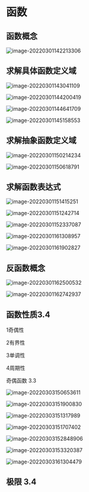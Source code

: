 # 函数

## 函数概念



![image-20220301142213306](C:\Users\Y_rachel\AppData\Roaming\Typora\typora-user-images\image-20220301142213306.png)

## 求解具体函数定义域



![image-20220301143041109](C:\Users\Y_rachel\AppData\Roaming\Typora\typora-user-images\image-20220301143041109.png)

![image-20220301144200419](C:\Users\Y_rachel\AppData\Roaming\Typora\typora-user-images\image-20220301144200419.png)

![image-20220301144641709](C:\Users\Y_rachel\AppData\Roaming\Typora\typora-user-images\image-20220301144641709.png)

![image-20220301145158553](C:\Users\Y_rachel\AppData\Roaming\Typora\typora-user-images\image-20220301145158553.png)

## 求解抽象函数定义域



![image-20220301150214234](C:\Users\Y_rachel\AppData\Roaming\Typora\typora-user-images\image-20220301150214234.png)

![image-20220301150618791](C:\Users\Y_rachel\AppData\Roaming\Typora\typora-user-images\image-20220301150618791.png)

## 求解函数表达式



![image-20220301151415251](C:\Users\Y_rachel\AppData\Roaming\Typora\typora-user-images\image-20220301151415251.png)

![image-20220301151242714](C:\Users\Y_rachel\AppData\Roaming\Typora\typora-user-images\image-20220301151242714.png)

![image-20220301152337087](C:\Users\Y_rachel\AppData\Roaming\Typora\typora-user-images\image-20220301152337087.png)

![image-20220301161308957](C:\Users\Y_rachel\AppData\Roaming\Typora\typora-user-images\image-20220301161308957.png)

![image-20220301161902827](C:\Users\Y_rachel\AppData\Roaming\Typora\typora-user-images\image-20220301161902827.png)

## 反函数概念

![image-20220301162500532](C:\Users\Y_rachel\AppData\Roaming\Typora\typora-user-images\image-20220301162500532.png)

![image-20220301162742937](C:\Users\Y_rachel\AppData\Roaming\Typora\typora-user-images\image-20220301162742937.png)

## 函数性质3.4

1奇偶性

2有界性

3单调性

4周期性

奇偶函数 3.3

![image-20220303150653611](C:\Users\Y_rachel\AppData\Roaming\Typora\typora-user-images\image-20220303150653611.png)

![image-20220303151900830](C:\Users\Y_rachel\AppData\Roaming\Typora\typora-user-images\image-20220303151900830.png)

![image-20220303151317989](C:\Users\Y_rachel\AppData\Roaming\Typora\typora-user-images\image-20220303151317989.png)

![image-20220303151707402](C:\Users\Y_rachel\AppData\Roaming\Typora\typora-user-images\image-20220303151707402.png)

![image-20220303152848906](C:\Users\Y_rachel\AppData\Roaming\Typora\typora-user-images\image-20220303152848906.png)

![image-20220303153320387](C:\Users\Y_rachel\AppData\Roaming\Typora\typora-user-images\image-20220303153320387.png)

![image-20220303161304479](C:\Users\Y_rachel\AppData\Roaming\Typora\typora-user-images\image-20220303161304479.png)

## 极限 3.4

